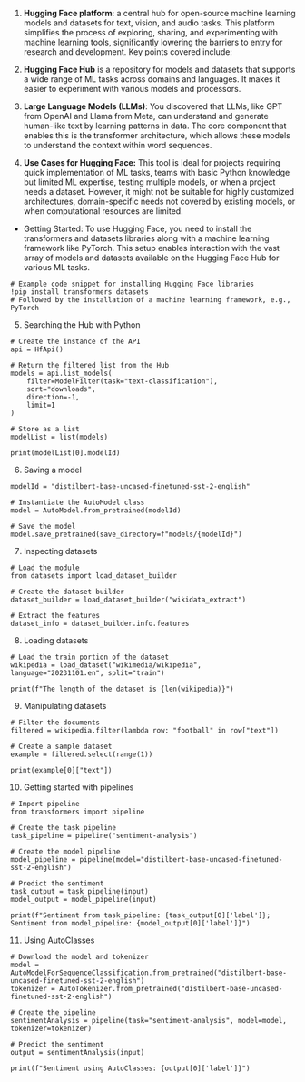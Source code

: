 1. **Hugging Face platform**: a central hub for open-source machine learning models and datasets for text, vision, and audio tasks. This platform simplifies the process of exploring, sharing, and experimenting with machine learning tools, significantly lowering the barriers to entry for research and development. Key points covered include:

2. **Hugging Face Hub** is a repository for models and datasets that supports a wide range of ML tasks across domains and languages. It makes it easier to experiment with various models and processors.
3. **Large Language Models (LLMs)**: You discovered that LLMs, like GPT from OpenAI and Llama from Meta, can understand and generate human-like text by learning patterns in data. The core component that enables this is the transformer architecture, which allows these models to understand the context within word sequences.
4. **Use Cases for Hugging Face:** This tool is Ideal for projects requiring quick implementation of ML tasks, teams with basic Python knowledge but limited ML expertise, testing multiple models, or when a project needs a dataset. However, it might not be suitable for highly customized architectures, domain-specific needs not covered by existing models, or when computational resources are limited.


- Getting Started: To use Hugging Face, you need to install the transformers and datasets libraries along with a machine learning framework like PyTorch. This setup enables interaction with the vast array of models and datasets available on the Hugging Face Hub for various ML tasks.
```
# Example code snippet for installing Hugging Face libraries
!pip install transformers datasets
# Followed by the installation of a machine learning framework, e.g., PyTorch
```
5. Searching the Hub with Python
```
# Create the instance of the API
api = HfApi()

# Return the filtered list from the Hub
models = api.list_models(
    filter=ModelFilter(task="text-classification"),
    sort="downloads",
    direction=-1,
  	limit=1
)

# Store as a list
modelList = list(models)

print(modelList[0].modelId)
```
6. Saving a model
```
modelId = "distilbert-base-uncased-finetuned-sst-2-english"

# Instantiate the AutoModel class
model = AutoModel.from_pretrained(modelId)

# Save the model
model.save_pretrained(save_directory=f"models/{modelId}")
```
7. Inspecting datasets

```
# Load the module
from datasets import load_dataset_builder

# Create the dataset builder
dataset_builder = load_dataset_builder("wikidata_extract")

# Extract the features
dataset_info = dataset_builder.info.features
```
8. Loading datasets
```
# Load the train portion of the dataset
wikipedia = load_dataset("wikimedia/wikipedia", language="20231101.en", split="train")

print(f"The length of the dataset is {len(wikipedia)}")
```
9. Manipulating datasets
```
# Filter the documents
filtered = wikipedia.filter(lambda row: "football" in row["text"])

# Create a sample dataset
example = filtered.select(range(1))

print(example[0]["text"])
```
10. Getting started with pipelines
```
# Import pipeline
from transformers import pipeline

# Create the task pipeline
task_pipeline = pipeline("sentiment-analysis")

# Create the model pipeline
model_pipeline = pipeline(model="distilbert-base-uncased-finetuned-sst-2-english")

# Predict the sentiment
task_output = task_pipeline(input)
model_output = model_pipeline(input)

print(f"Sentiment from task_pipeline: {task_output[0]['label']}; Sentiment from model_pipeline: {model_output[0]['label']}")
```
11. Using AutoClasses
```
# Download the model and tokenizer
model = AutoModelForSequenceClassification.from_pretrained("distilbert-base-uncased-finetuned-sst-2-english")
tokenizer = AutoTokenizer.from_pretrained("distilbert-base-uncased-finetuned-sst-2-english")

# Create the pipeline
sentimentAnalysis = pipeline(task="sentiment-analysis", model=model, tokenizer=tokenizer)

# Predict the sentiment
output = sentimentAnalysis(input)

print(f"Sentiment using AutoClasses: {output[0]['label']}")
```
